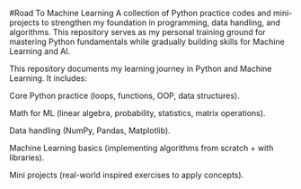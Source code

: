 #Road To Machine Learning
A collection of Python practice codes and mini-projects to strengthen my foundation in programming, data handling, and algorithms. This repository serves as my personal training ground for mastering Python fundamentals while gradually building skills for Machine Learning and AI.

This repository documents my learning journey in Python and Machine Learning.
It includes:

Core Python practice (loops, functions, OOP, data structures).

Math for ML (linear algebra, probability, statistics, matrix operations).

Data handling (NumPy, Pandas, Matplotlib).

Machine Learning basics (implementing algorithms from scratch + with libraries).

Mini projects (real-world inspired exercises to apply concepts).
